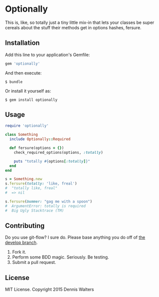 # Optionally

This is, like, so totally just a tiny little mix-in that lets your classes
be super cereals about the stuff their methods get in options hashes, fersure.

## Installation

Add this line to your application's Gemfile:

```ruby
gem 'optionally'
```

And then execute:

    $ bundle

Or install it yourself as:

    $ gem install optionally

## Usage

```ruby
require 'optionally'

class Something
  include Optionally::Required

  def fersure(options = {})
    check_required_options(options, :totally)

    puts "totally #{options[:totally]}"
  end
end

s = Something.new
s.fersure(totally: 'like, freal')
#  "totally like, freal"
#  => nil

s.fersure(bummer: "gag me with a spoon")
#  ArgumentError: totally is required
#  Big Ugly Stacktrace (TM)
```

## Contributing ##

Do you use git-flow? I sure do. Please base anything you do off of
[the develop branch](https://github.com/ess/optionally/tree/develop).

1. Fork it.
2. Perform some BDD magic. Seriously. Be testing.
3. Submit a pull request.

## License ##

MIT License. Copyright 2015 Dennis Walters
